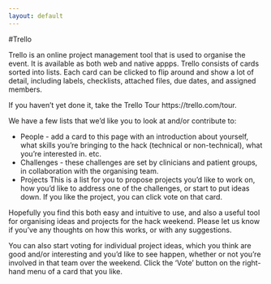 ```yaml
---
layout: default
---
```


#Trello 

<p>
  Trello is an online project management tool that is used to organise the event.  It is available as both web and native appps.  Trello consists of cards sorted into lists. Each card can be clicked to flip around and show a lot of detail, including labels, checklists, attached files, due dates, and assigned members.
</p>

<p>
  If you haven’t yet done it, take the Trello Tour https://trello.com/tour.  
</p>

<p>
  We have a few lists that we’d like you to look at and/or contribute to:  
 
  - People - add a card to this page with an introduction about yourself, what skills you’re bringing to the hack (technical or non-technical), what you’re interested in. etc. 
  - Challenges - these challenges are set by clinicians and patient groups, in collaboration with the organising team.
  - Projects This is a list for you to propose projects you’d like to work on, how you’d like to address one of the challenges, or start to put ideas down. If you like the project, you can click vote on that card.   

  Hopefully you find this both easy and intuitive to use, and also a useful tool for organising ideas and projects for the hack weekend. Please let us know if you’ve any thoughts on how this works, or with any suggestions.
</p>

<p>
  You can also start voting for individual project ideas, which you think are good and/or interesting and you’d like to see happen, whether or not you’re involved in that team over the weekend. Click the ‘Vote’ button on the right-hand menu of a card that you like.  
</p>

